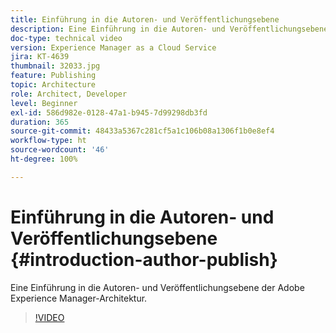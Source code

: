 ```yaml
---
title: Einführung in die Autoren- und Veröffentlichungsebene
description: Eine Einführung in die Autoren- und Veröffentlichungsebene der Adobe Experience Manager-Architektur.
doc-type: technical video
version: Experience Manager as a Cloud Service
jira: KT-4639
thumbnail: 32033.jpg
feature: Publishing
topic: Architecture
role: Architect, Developer
level: Beginner
exl-id: 586d982e-0128-47a1-b945-7d99298db3fd
duration: 365
source-git-commit: 48433a5367c281cf5a1c106b08a1306f1b0e8ef4
workflow-type: ht
source-wordcount: '46'
ht-degree: 100%

---
```


# Einführung in die Autoren- und Veröffentlichungsebene {#introduction-author-publish}

Eine Einführung in die Autoren- und Veröffentlichungsebene der Adobe Experience Manager-Architektur.

>[!VIDEO](https://video.tv.adobe.com/v/32033?quality=12&learn=on)
